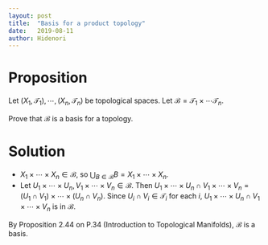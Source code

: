 ```yaml
---
layout: post
title:  "Basis for a product topology"
date:   2019-08-11
author: Hidenori
---
```


# Proposition
Let $(X_1, \mathscr{T}_1), \cdots, (X_n, \mathscr{T}_n)$ be topological spaces.
Let $\mathscr{B} = \mathscr{T}_1 \times \cdots \mathscr{T}_n$.

Prove that $\mathscr{B}$ is a basis for a topology.

# Solution
* $X_1 \times \cdots \times X_n \in \mathscr{B}$, so $\bigcup_{B \in \mathscr{B}} B = X_1 \times \cdots \times X_n$.
* Let $U_1 \times \cdots \times U_n, V_1 \times \cdots \times V_n \in \mathscr{B}$.
  Then $U_1 \times \cdots \times U_n \cap V_1 \times \cdots \times V_n = (U_1 \cap V_1) \times \cdots \times (U_n \cap V_n)$.
  Since $U_i \cap V_i \in \mathscr{T}_i$ for each $i$, $U_1 \times \cdots \times U_n \cap V_1 \times \cdots \times V_n$ is in $\mathscr{B}$.

By Proposition 2.44 on P.34 (Introduction to Topological Manifolds), $\mathscr{B}$ is a basis.
